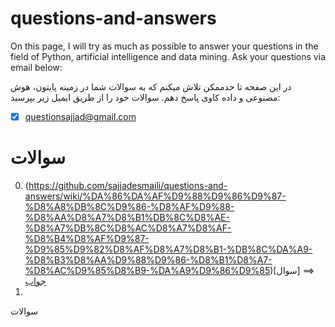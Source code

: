# questions-and-answers

On this page, I will try as much as possible to answer your questions in the field of Python, artificial intelligence and data mining.
Ask your questions via email below:

در این صفحه تا حدممکن تلاش میکنم که به سوالات شما در زمینه پایتون، هوش مصنوعی و داده کاوی پاسخ دهم. 
سوالات خود را از طریق ایمیل زیر بپرسید:

- [x]  [questionsajjad@gmail.com](questionsajjad@gmail.com)
# سوالات 
0. (https://github.com/sajjadesmaili/questions-and-answers/wiki/%DA%86%DA%AF%D9%88%D9%86%D9%87-%D8%A8%DB%8C%D9%86-%D8%AF%D9%88-%D8%AA%D8%A7%D8%B1%DB%8C%D8%AE-%D8%A7%DB%8C%D8%AC%D8%A7%D8%AF-%D8%B4%D8%AF%D9%87-%D9%85%D9%82%D8%AF%D8%A7%D8%B1-%DB%8C%DA%A9-%D8%B3%D8%AA%D9%88%D9%86-%D8%B1%D8%A7-%D8%AC%D9%85%D8%B9-%DA%A9%D9%86%D9%85)[سوال] ==> [جواب](https://github.com/sajjadesmaili/questions-and-answers/blob/main/python/0%20-%20dataframe_agg_sum.ipynb)
1. 




سوالات
